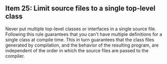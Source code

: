 ## Item 25: Limit source files to a single top-level class

Never put multiple top-level classes or interfaces in a single source file.
Following this rule guarantees that you can't have multiple definitions for a single class at compile time.
This in turn guarantees that the class files generated by compilation, and the behavior of the resulting program,
are independent of the order in which the source files are passed to the compiler.